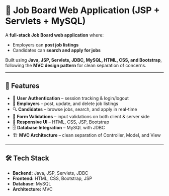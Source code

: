 # 🏢 Job Board Web Application (JSP + Servlets + MySQL)

A **full-stack Job Board web application** where:
- Employers can **post job listings**
- Candidates can **search and apply for jobs**

Built using **Java, JSP, Servlets, JDBC, MySQL, HTML, CSS, and Bootstrap**, following the **MVC design pattern** for clean separation of concerns.

---

## 🚀 Features
- 👤 **User Authentication** – session tracking & login/logout  
- 📝 **Employers** – post, update, and delete job listings  
- 🔍 **Candidates** – browse jobs, search, and apply in real-time  
- 📄 **Form Validations** – input validations on both client & server side  
- 🎨 **Responsive UI** – HTML, CSS, JSP, Bootstrap  
- 🗄️ **Database Integration** – MySQL with JDBC  
- 🏗️ **MVC Architecture** – clean separation of Controller, Model, and View  

---

## 🛠️ Tech Stack
- **Backend:** Java, JSP, Servlets, JDBC  
- **Frontend:** HTML, CSS, Bootstrap, JSP  
- **Database:** MySQL  
- **Architecture:** MVC  


